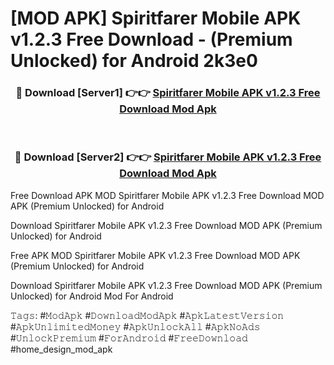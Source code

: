 # [MOD APK] Spiritfarer Mobile APK v1.2.3 Free Download - (Premium Unlocked) for Android 2k3e0



<div align="center">
<h3>🔴 Download [Server1] 👉👉 <a href="https://momento.my/?title=Spiritfarer_Mobile_APK_v1.2.3_Free_Download">Spiritfarer Mobile APK v1.2.3 Free Download Mod Apk</a></h3><br>

<h3>🔴 Download [Server2] 👉👉 <a href="https://momento.my/?title=Spiritfarer_Mobile_APK_v1.2.3_Free_Download">Spiritfarer Mobile APK v1.2.3 Free Download Mod Apk</a></h3>
</div>



Free Download APK MOD Spiritfarer Mobile APK v1.2.3 Free Download MOD APK (Premium Unlocked) for Android

Download Spiritfarer Mobile APK v1.2.3 Free Download MOD APK (Premium Unlocked) for Android

Free APK MOD Spiritfarer Mobile APK v1.2.3 Free Download MOD APK (Premium Unlocked) for Android

Download Spiritfarer Mobile APK v1.2.3 Free Download MOD APK (Premium Unlocked) for Android Mod For Android

𝚃𝚊𝚐𝚜: #𝙼𝚘𝚍𝙰𝚙𝚔 #𝙳𝚘𝚠𝚗𝚕𝚘𝚊𝚍𝙼𝚘𝚍𝙰𝚙𝚔 #𝙰𝚙𝚔𝙻𝚊𝚝𝚎𝚜𝚝𝚅𝚎𝚛𝚜𝚒𝚘𝚗 #𝙰𝚙𝚔𝚄𝚗𝚕𝚒𝚖𝚒𝚝𝚎𝚍𝙼𝚘𝚗𝚎𝚢 #𝙰𝚙𝚔𝚄𝚗𝚕𝚘𝚌𝚔𝙰𝚕𝚕 #𝙰𝚙𝚔𝙽𝚘𝙰𝚍𝚜 #𝚄𝚗𝚕𝚘𝚌𝚔𝙿𝚛𝚎𝚖𝚒𝚞𝚖 #𝙵𝚘𝚛𝙰𝚗𝚍𝚛𝚘𝚒𝚍 #𝙵𝚛𝚎𝚎𝙳𝚘𝚠𝚗𝚕𝚘𝚊𝚍 #home_design_mod_apk
